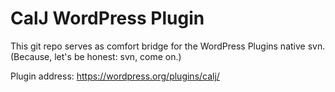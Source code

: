 # CalJ WordPress Plugin

This git repo serves as comfort bridge for the WordPress Plugins native svn. (Because, let's be honest: svn, come on.)

Plugin address: https://wordpress.org/plugins/calj/

